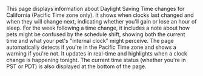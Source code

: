 This page displays information about Daylight Saving Time changes for California (Pacific Time zone only). It shows when clocks last changed and when they will change next, indicating whether you'll gain or lose an hour of sleep. For the week following a time change, it includes a note about how pets might be confused by the schedule shift, showing both the current time and what your pet's "internal clock" might perceive. The page automatically detects if you're in the Pacific Time zone and shows a warning if you're not. It updates in real-time and highlights when a clock change is happening tonight. The current time status (whether you're in PST or PDT) is also displayed at the bottom of the page.

<!-- Generated from commit: fb991366127d893bee0ba543b9618dc56e2fde74 -->